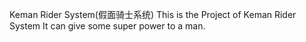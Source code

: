 Keman Rider System(假面骑士系统)
This is the Project of Keman Rider System
It can give some super power to a man.
